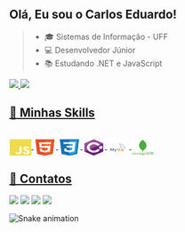 ## Olá, Eu sou o <strong>Carlos Eduardo!</strong>

> - 🎓 Sistemas de Informação - UFF
> - 💻 Desenvolvedor Júnior
> - 📚 Estudando .NET e JavaScript
<div>
  <a href="https://github.com/carlosecosmesilva">
  <img height="150em" src="https://github-readme-stats-sigma-five.vercel.app/api?username=carlosecosmesilva&show_icons=true&theme=dark&include_all_commits=true&count_private=true"/>
  <img height="150em" src="https://github-readme-stats-sigma-five.vercel.app/api/top-langs/?username=carlosecosmesilva&layout=compact&langs_count=7&theme=dark"/>
</div>

## 🚀 Minhas Skills
<div style="display: inline_block"><br>
  <img align="center" alt="Js" height="30" width="40" src="https://raw.githubusercontent.com/devicons/devicon/master/icons/javascript/javascript-plain.svg">
  <img align="center" alt="HTML" height="30" width="40" src="https://raw.githubusercontent.com/devicons/devicon/master/icons/html5/html5-original.svg">
  <img align="center" alt="CSS" height="30" width="40" src="https://raw.githubusercontent.com/devicons/devicon/master/icons/css3/css3-original.svg">
  <img align="center" alt="Csharp" height="30" width="40" src="https://raw.githubusercontent.com/devicons/devicon/master/icons/csharp/csharp-original.svg">
  <img align="center" height="30" width="40" src="https://raw.githubusercontent.com/github/explore/80688e429a7d4ef2fca1e82350fe8e3517d3494d/topics/mysql/mysql.png" alt="MySQL"/>
  <img align="center" height="30" width="40" src="https://raw.githubusercontent.com/devicons/devicon/master/icons/mongodb/mongodb-plain-wordmark.svg" alt="MongoDB"/>
</div>

## 📱 Contatos
<div>
  <a href="https://www.instagram.com/caduusilva" target="_blank"><img src="https://img.shields.io/badge/-Instagram-%23E4405F?style=for-the-badge&logo=instagram&logoColor=white" target="_blank"></a>
 	<a href="https://www.facebook.com/carlosecosmedasilva" target="_blank"><img src="https://img.shields.io/badge/Facebook-1877F2?style=for-the-badge&logo=facebook&logoColor=white&link="></a>
 <a href = "mailto:carlos.eduardo.cs@outlook.com"><img src="https://img.shields.io/badge/Microsoft_Outlook-0078D4?style=for-the-badge&logo=microsoft-outlook&logoColor=white&link="></a>
  <a href="https://www.linkedin.com/in/carlosecdasilva/" target="_blank"><img src="https://img.shields.io/badge/-LinkedIn-%230077B5?style=for-the-badge&logo=linkedin&logoColor=white" target="_blank"></a> 
</div>
  
![Snake animation](https://github.com/carlosecosmesilva/carlosecosmesilva/blob/output/github-contribution-grid-snake.svg)
